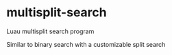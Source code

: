 # multisplit-search
Luau multisplit search program

Similar to binary search with a customizable split search
